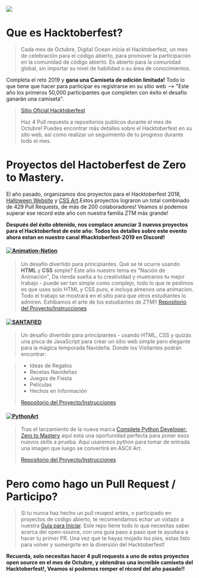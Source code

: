
![](https://hacktoberfest.digitalocean.com/assets/HF19_social-744d976f227e4aff6866443abcede8c651b309ec9c7c9f7410f5944f8e1299b9.png)

# Que es Hacktoberfest?
> Cada mes de Octubre, Digital Ocean inicia el Hacktoberfest, un mes de celebración para el código abierto, para promover la participación en la comunidad de código abierto.
>Es abierto para la comunidad global, sin importar su nivel de habilidad o su área de conocimientos.
>
Completa el reto 2019 y **gana una Camiseta de edición limitada!** Todo lo que tiene que hacer para participar es registrarse en su sitio web --> "Este año los primeros 50,000 participantes que completen con éxito el desafío ganarán una camiseta".
>
> [Sitio Oficial Hacktoberfest](https://hacktoberfest.digitalocean.com/)
>
>Haz 4 Pull requests a repositorios publicos durante el mes de Octubre! 
>Puedes encontrar más detalles sobre el Hacktoberfest en su sito web, así como realizar un seguimiento de tu progreso durante todo el mes.

# Proyectos del Hactoberfest de Zero to Mastery.
El año pasado, organizamos dos proyectos para el Hacktoberfest 2018, [Halloween Website](https://github.com/zero-to-mastery/Halloween-Hacktoberfest-Edition) y [CSS Art](https://github.com/zero-to-mastery/CSS-Art-Hacktoberfest-Edition).Estos proyectos lograron un total combinado de 429 Pull Requests, de más de 200 colaboradores! Veamos si podemos superar ese record este año con nuestra familia ZTM más grande!

**Después del éxito obtenido, nos complace anunciar 3 nuevos proyectos para el Hacktoberfest de este año: Todos los detalles sobre este evento ahora estan en nuestro canal #hacktoberfest-2019 en Discord!**

#### [![Animation-Nation](https://img.shields.io/badge/CSS%20PROJECT-Animation%20Nation-yellow?style=for-the-badge&logo=CSS3)](https://github.com/zero-to-mastery/Animation-Nation)
> Un desafío divertido para principiantes.
> Qué se te ocurre usando **HTML** y **CSS** simple?
>Este año nuestro tema es "Nación de Animación", Da rienda suelta a tu creatividad y muetranos tu mejor trabajo - puede ser tan simple como complejo, todo lo que te pedimos es que uses solo HTML y CSS puro, e incluya almenos una animacion. Todo el trabajo se mostrará en el sitio para que otros estudiantes lo admiren.
>Exhibamos el arte de los estudiantes de ZTM!!
[Repositorio del Proyecto/Instrucciones](https://github.com/zero-to-mastery/Animation-Nation) 

#### [![SANTAFIED](https://img.shields.io/badge/HTML%20PROJECT-Santafied-critical?style=for-the-badge&logo=HTML5)](https://github.com/zero-to-mastery/Santafied)
> Un desafío divertido para principiantes - usando HTML, CSS y quizás una pisca de JavaScript para crear un sitio web simple pero elegante para la mágica temporada Navideña. Donde los Visitantes podrán encontrar:  

> - Ideas de Regalos
> - Recetas Navideñas
> - Juegos de Fiesta
> - Peliculas
> - Hechos en Información
>
> [Repositorio del Proyecto/Instrucciones](https://github.com/zero-to-mastery/Santafied)

#### [![PythonArt](https://img.shields.io/badge/PYTHON%20PROJECT-ASCII%20Art%20-blue?style=for-the-badge&logo=Python)](https://github.com/zero-to-mastery/python-art)
> Tras el lanzamiento de la nueva marca [Complete Python Developer: Zero to Mastery](https://www.udemy.com/course/complete-python-developer-zero-to-mastery/?couponCode=LEVELUPZTM) aquí esta una oportunidad perfecta para poner esos nuevos skills a prueba. Aquí usaremos python para tomar de entrada una imagen que luego se convertirá en ASCII Art.
>
> [Repositorio del Proyecto/Instrucciones](https://github.com/zero-to-mastery/python-art)

# Pero como hago un Pull Request / Participo?

>Si tu nunca haz hecho un pull reuqest antes, o participado en proyectos de codigo abierto, te recomendamos echar un vistazo a nuestra [Guía para Iniciar](https://github.com/zero-to-mastery/start-here-guidelines). Este repo tiene todo lo que necesitas saber acerca del open-source, con una guía paso a paso que te ayudara a hacer tu primer PR. 
> Una vez que te hayas mojado los pies, estas listo para volver y sumergirte en la diversión del Hacktoberfest!

**Recuerda, solo necesitas hacer 4 pull requests a uno de estos proyectos open source en el mes de Octubre, y obtendras una increíble camiseta del Hacktoberfest!, Veamos si podemos romper el récord del año pasado!!**


